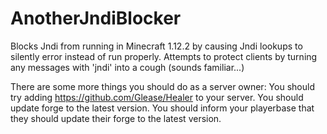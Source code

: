 # AnotherJndiBlocker
 Blocks Jndi from running in Minecraft 1.12.2 by causing Jndi lookups to silently error instead of run properly.
 Attempts to protect clients by turning any messages with 'jndi' into a cough (sounds familiar...)
 
 There are some more things you should do as a server owner:
 You should try adding https://github.com/Glease/Healer to your server.
 You should update forge to the latest version.
 You should inform your playerbase that they should update their forge to the latest version.
 
